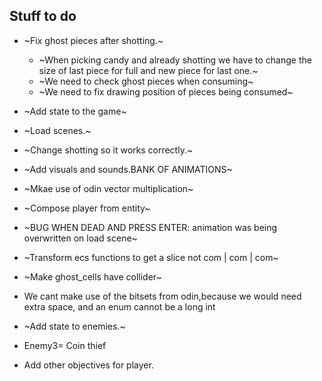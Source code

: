 ## Stuff to do
- ~Fix ghost pieces after shotting.~
    - ~When picking candy and already shotting we have to change the size of last piece for full and new piece for last one.~
    - ~We need to check ghost pieces when consuming~
    - ~We need to fix drawing position of pieces being consumed~

- ~Add state to the game~
- ~Load scenes.~
- ~Change shotting so it works correctly.~
- ~Add visuals and sounds.BANK OF ANIMATIONS~
- ~Mkae use of odin vector multiplication~
- ~Compose player from entity~
- ~BUG WHEN DEAD AND PRESS ENTER: animation was being overwritten on load scene~

- ~Transform ecs functions to get a slice not com | com | com~
- ~Make ghost_cells have collider~
- We cant make use of the bitsets from odin,because we would need extra space, and an enum cannot be a long int
- ~Add state to enemies.~
- Enemy3= Coin thief
- Add other objectives for player.
